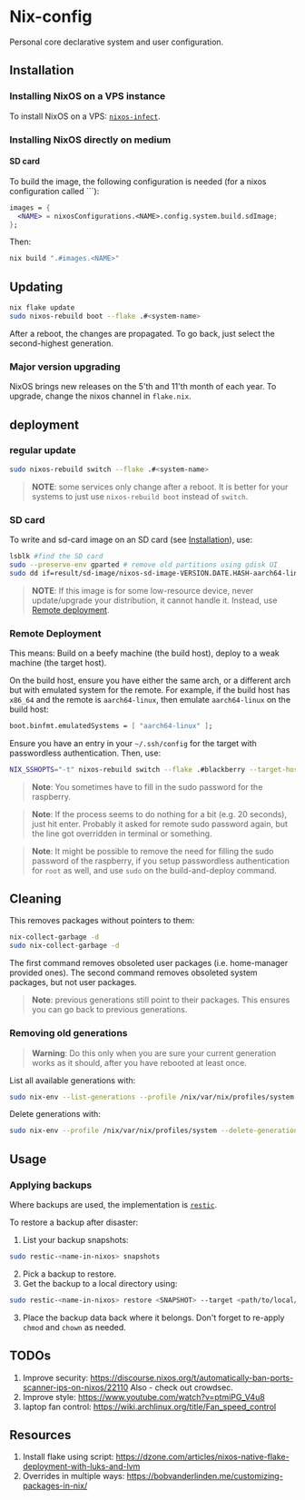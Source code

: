 # Nix-config
Personal core declarative system and user configuration.



## Installation
### Installing NixOS on a VPS instance
To install NixOS on a VPS: [`nixos-infect`](https://github.com/elitak/nixos-infect).

### Installing NixOS directly on medium
#### SD card
To build the image, the following configuration is needed (for a nixos configuration called `<NAME>``):
```nix
images = {
  <NAME> = nixosConfigurations.<NAME>.config.system.build.sdImage;
};
```
Then:
```bash
nix build ".#images.<NAME>"
````



## Updating
```bash
nix flake update
sudo nixos-rebuild boot --flake .#<system-name>
```
After a reboot, the changes are propagated.
To go back, just select the second-highest generation.

### Major version upgrading
NixOS brings new releases on the 5'th and 11'th month of each year. To upgrade, change the nixos channel in `flake.nix`.



## deployment
### regular update
```bash
sudo nixos-rebuild switch --flake .#<system-name>
```
> **NOTE**: some services only change after a reboot. It is better for your systems to just use `nixos-rebuild boot` instead of `switch`.

### SD card
To write and sd-card image on an SD card (see [Installation](#Installation)), use:
```bash
lsblk #find the SD card
sudo --preserve-env gparted # remove old partitions using gdisk UI
sudo dd if=result/sd-image/nixos-sd-image-VERSION.DATE.HASH-aarch64-linux.img of=/dev/sdX bs=1024k status=progress
```

> **NOTE**: If this image is for some low-resource device, never update/upgrade your distribution, it cannot handle it. Instead, use [Remote deployment](#Remote%20deployment).

### Remote Deployment
This means: Build on a beefy machine (the build host), deploy to a weak machine (the target host).

On the build host, ensure you have either the same arch, or a different arch but with emulated system for the remote.
For example, if the build host has `x86_64` and the remote is `aarch64-linux`, then emulate `aarch64-linux` on the build host:
```nix
boot.binfmt.emulatedSystems = [ "aarch64-linux" ];
```

Ensure you have an entry in your `~/.ssh/config` for the target with passwordless authentication.
Then, use:
```bash
NIX_SSHOPTS="-t" nixos-rebuild switch --flake .#blackberry --target-host blackberry-local --use-remote-sudo
```

> **Note**: You sometimes have to fill in the sudo password for the raspberry.

> **Note**: If the process seems to do nothing for a bit (e.g. 20 seconds), just hit enter. Probably it asked for remote sudo password again, but the line got overridden in terminal or something.

> **Note**: It might be possible to remove the need for filling the sudo password of the raspberry, if you setup passwordless authentication for `root` as well, and use `sudo` on the build-and-deploy command.



## Cleaning
This removes packages without pointers to them:
```bash
nix-collect-garbage -d
sudo nix-collect-garbage -d
```
The first command removes obsoleted user packages (i.e. home-manager provided ones).
The second command removes obsoleted system packages, but not user packages.

> **Note**: previous generations still point to their packages. This ensures you can go back to previous generations.


### Removing old generations
> **Warning**: Do this only when you are sure your current generation works as it should, after you have rebooted at least once.

List all available generations with:
```bash
sudo nix-env --list-generations --profile /nix/var/nix/profiles/system
```

Delete generations with:
```bash
sudo nix-env --profile /nix/var/nix/profiles/system --delete-generations 1 2 3 <any other generation numbers>
```



## Usage
### Applying backups
Where backups are used, the implementation is [`restic`](https://restic.readthedocs.io/en/latest/index.html).

To restore a backup after disaster:
1. List your backup snapshots:
  ```bash
  sudo restic-<name-in-nixos> snapshots
  ```
2. Pick a backup to restore.
3. Get the backup to a local directory using:
  ```bash
  sudo restic-<name-in-nixos> restore <SNAPSHOT> --target <path/to/local/dir/>
  ```
3. Place the backup data back where it belongs. Don't forget to re-apply `chmod` and `chown` as needed.




## TODOs
1. Improve security: https://discourse.nixos.org/t/automatically-ban-ports-scanner-ips-on-nixos/22110
   Also - check out crowdsec.
2. Improve style: https://www.youtube.com/watch?v=ptmiPG_V4u8
3. laptop fan control: https://wiki.archlinux.org/title/Fan_speed_control

## Resources
1. Install flake using script: https://dzone.com/articles/nixos-native-flake-deployment-with-luks-and-lvm
2. Overrides in multiple ways: https://bobvanderlinden.me/customizing-packages-in-nix/




